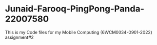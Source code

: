 # Junaid-Farooq-PingPong-Panda-22007580
This is my Code files for my Mobile Computing (6WCM0034-0901-2022) assignment#2
